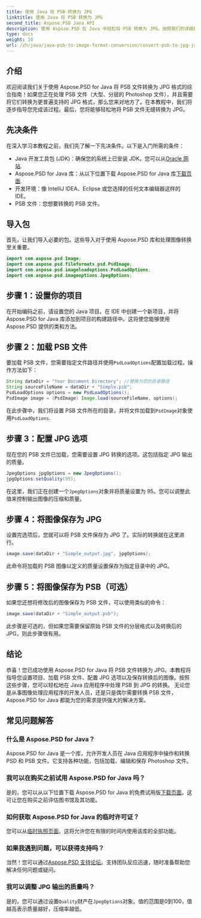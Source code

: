```yaml
---
title: 使用 Java 将 PSB 转换为 JPG
linktitle: 使用 Java 将 PSB 转换为 JPG
second_title: Aspose.PSD Java API
description: 使用 Aspose.PSD 在 Java 中轻松将 PSB 转换为 JPG。按照我们的详细指南进行无缝图像转换。下载、试用和购买 Aspose.PSD。
type: docs
weight: 10
url: /zh/java/java-psb-to-image-format-conversion/convert-psb-to-jpg-java/
---
```

## 介绍
欢迎阅读我们关于使用 Aspose.PSD for Java 将 PSB 文件转换为 JPG 格式的综合指南！如果您正在处理 PSB 文件（大型、分层的 Photoshop 文件），并且需要将它们转换为更普遍支持的 JPG 格式，那么您来对地方了。在本教程中，我们将逐步指导您完成该过程。最后，您将能够轻松地将 PSB 文件无缝转换为 JPG。
## 先决条件
在深入学习本教程之前，我们先了解一下先决条件。以下是入门所需的条件：
-  Java 开发工具包 (JDK)：确保您的系统上已安装 JDK。您可以从[Oracle 网站](https://www.oracle.com/java/technologies/javase-downloads.html).
-  Aspose.PSD for Java 库：从以下位置下载 Aspose.PSD for Java 库[下载页面](https://releases.aspose.com/psd/java/).
- 开发环境：像 IntelliJ IDEA、Eclipse 或您选择的任何文本编辑器这样的 IDE。
- PSB 文件：您想要转换的 PSB 文件。
## 导入包
首先，让我们导入必要的包。这些导入对于使用 Aspose.PSD 库和处理图像转换至关重要。
```java
import com.aspose.psd.Image;
import com.aspose.psd.fileformats.psd.PsdImage;
import com.aspose.psd.imageloadoptions.PsdLoadOptions;
import com.aspose.psd.imageoptions.JpegOptions;
```
## 步骤 1：设置你的项目
在开始编码之前，请设置您的 Java 项目。在 IDE 中创建一个新项目，并将 Aspose.PSD for Java 库添加到项目的构建路径中。这将使您能够使用 Aspose.PSD 提供的类和方法。
## 步骤 2：加载 PSB 文件
要加载 PSB 文件，您需要指定文件路径并使用`PsdLoadOptions`配置加载过程。操作方法如下：
```java
String dataDir = "Your Document Directory"; //替换为您的目录路径
String sourceFileName = dataDir + "Simple.psb";
PsdLoadOptions options = new PsdLoadOptions();
PsdImage image = (PsdImage) Image.load(sourceFileName, options);
```
在此步骤中，我们将设置 PSB 文件所在的目录，并将文件加载到`PsdImage`对象使用`PsdLoadOptions`.
## 步骤 3：配置 JPG 选项
现在您的 PSB 文件已加载，您需要设置 JPG 转换的选项。这包括指定 JPG 输出的质量。
```java
JpegOptions jpgOptions = new JpegOptions();
jpgOptions.setQuality(95);
```
在这里，我们正在创建一个`JpegOptions`对象并将质量设置为 95。您可以调整此值来控制输出图像的压缩和质量。
## 步骤 4：将图像保存为 JPG
设置完选项后，您就可以将 PSB 文件保存为 JPG 了。实际的转换就在这里进行。
```java
image.save(dataDir + "Simple_output.jpg", jpgOptions);
```
此命令将加载的 PSB 图像以定义的质量设置保存为指定目录中的 JPG。
## 步骤 5：将图像保存为 PSB（可选）
如果您还想将修改后的图像保存为 PSB 文件，可以使用类似的命令：
```java
image.save(dataDir + "Simple_output.psb");
```
此步骤是可选的，但如果您需要保留原始 PSB 文件的分层格式以及转换后的 JPG，则此步骤很有用。
## 结论
恭喜！您已成功使用 Aspose.PSD for Java 将 PSB 文件转换为 JPG。本教程将指导您设置项目、加载 PSB 文件、配置 JPG 选项以及保存转换后的图像。按照这些步骤，您可以轻松地在 Java 应用程序中处理 PSB 到 JPG 的转换。
无论您是从事图像处理应用程序的开发人员，还是只是偶尔需要转换 PSB 文件，Aspose.PSD for Java 都能为您的需求提供强大的解决方案。
## 常见问题解答
### 什么是 Aspose.PSD for Java？
Aspose.PSD for Java 是一个库，允许开发人员在 Java 应用程序中操作和转换 PSD 和 PSB 文件。它支持各种功能，包括加载、编辑和保存 Photoshop 文件。
### 我可以在购买之前试用 Aspose.PSD for Java 吗？
是的，您可以从以下位置下载 Aspose.PSD for Java 的免费试用版[下载页面](https://releases.aspose.com/)。这可让您在购买之前评估图书馆及其功能。
### 如何获取 Aspose.PSD for Java 的临时许可证？
您可以从[临时执照页面](https://purchase.aspose.com/temporary-license/)。这将允许您在有限的时间内使用该库的全部功能。
### 如果我遇到问题，可以获得支持吗？
当然！您可以通过[Aspose.PSD 支持论坛](https://forum.aspose.com/c/psd/34)。支持团队反应迅速，随时准备帮助您解决任何问题或疑问。
### 我可以调整 JPG 输出的质量吗？
是的，您可以通过设置`Quality`财产在`JpegOptions`对象。值的范围是0到100，值越高表示质量越好，压缩率越低。